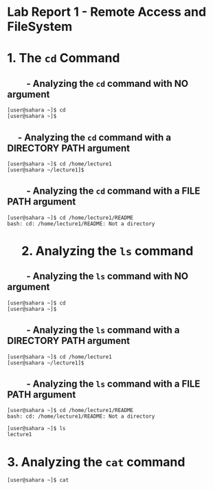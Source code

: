 # Lab Report 1 - Remote Access and FileSystem

# 1. The `cd` Command

## &nbsp;&nbsp;&nbsp;&nbsp;&nbsp;&nbsp;&nbsp;&nbsp; - Analyzing the `cd` command with **NO** argument

```
[user@sahara ~]$ cd
[user@sahara ~]$
```

## &nbsp;&nbsp;&nbsp;&nbsp; - Analyzing the `cd` command with a **DIRECTORY PATH** argument

```
[user@sahara ~]$ cd /home/lecture1
[user@sahara ~/lecture1]$ 
```

## &nbsp;&nbsp;&nbsp;&nbsp;&nbsp;&nbsp;&nbsp;&nbsp; - Analyzing the `cd` command with a **FILE PATH** argument

```
[user@sahara ~]$ cd /home/lecture1/README
bash: cd: /home/lecture1/README: Not a directory
```

# &nbsp;&nbsp;&nbsp;&nbsp; 2. Analyzing the `ls` command

## &nbsp;&nbsp;&nbsp;&nbsp;&nbsp;&nbsp;&nbsp;&nbsp; - Analyzing the `ls` command with **NO** argument

```
[user@sahara ~]$ cd
[user@sahara ~]$
```

## &nbsp;&nbsp;&nbsp;&nbsp;&nbsp;&nbsp;&nbsp;&nbsp; - Analyzing the `ls` command with a **DIRECTORY PATH** argument

```
[user@sahara ~]$ cd /home/lecture1
[user@sahara ~/lecture1]$ 
```

## &nbsp;&nbsp;&nbsp;&nbsp;&nbsp;&nbsp;&nbsp;&nbsp; - Analyzing the `ls` command with a **FILE PATH** argument

```
[user@sahara ~]$ cd /home/lecture1/README
bash: cd: /home/lecture1/README: Not a directory
```

```
[user@sahara ~]$ ls
lecture1
```

# 3. Analyzing the `cat` command

```
[user@sahara ~]$ cat

```
